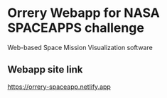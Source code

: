 # Orrery Webapp for NASA SPACEAPPS challenge
Web-based Space Mission Visualization software
## Webapp site link
https://orrery-spaceapp.netlify.app
